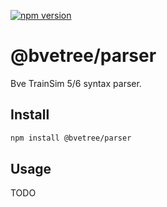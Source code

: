 [![npm version](https://badge.fury.io/js/@bvetree%2Fparser.svg)](https://badge.fury.io/js/@bvetree%2Fparser)

# @bvetree/parser

Bve TrainSim 5/6 syntax parser.

## Install

```sh
npm install @bvetree/parser
```

## Usage

TODO
